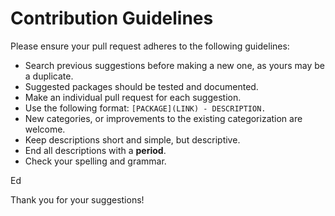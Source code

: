 # Contribution Guidelines

Please ensure your pull request adheres to the following guidelines:

-   Search previous suggestions before making a new one, as yours may be a duplicate.
-   Suggested packages should be tested and documented.
-   Make an individual pull request for each suggestion.
-   Use the following format:  `[PACKAGE](LINK) - DESCRIPTION.`
-   New categories, or improvements to the existing categorization are welcome.
-   Keep descriptions short and simple, but descriptive.
-   End all descriptions with a **period**.
-   Check your spelling and grammar.



Ed


Thank you for your suggestions!
<!--stackedit_data:
eyJoaXN0b3J5IjpbMjMyMzQyODhdfQ==
-->